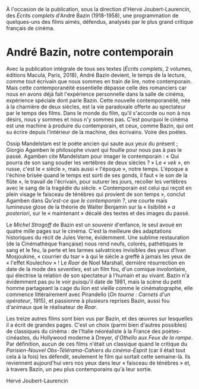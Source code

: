 À l'occasion de la publication, sous la direction d'Hervé Joubert-Laurencin, des <em>Écrits complets</em> d'André Bazin (1918-1958), une programmation de quelques-uns des films aimés, défendus, analysés par le plus grand critique français de cinéma.

# André Bazin, notre contemporain

Avec la publication intégrale de tous ses textes (<em>Écrits complets</em>, 2 volumes, éditions Macula, Paris, 2018), André Bazin devient, le temps de la lecture, comme tout écrivain que nous sommes en train de lire, notre contemporain. Mais cette contemporanéité essentielle dépasse celle des romanciers car nous en avons déjà fait l'expérience personnelle dans la salle de cinéma, expérience spéciale dont parle Bazin. Cette nouvelle contemporanéité, née à la charnière de deux siècles, est la vie paradoxale offerte au spectateur par le temps des films. Dans le monde du film, qu'il s'accorde ou non à nos désirs, nous y sommes et nous n'y sommes pas. C'est pourquoi le cinéma est une machine à produire du contemporain, et ceux, comme Bazin, qui ont su écrire depuis l'intérieur de la machine, des écrivains. Voire des poètes.

Ossip Mandelstam est le poète ancien qui saute aux yeux du présent ; Giorgio Agamben le philosophe vivant qui fouille pour nous pas à pas le passé. Agamben cite Mandelstam pour imager le contemporain : « Qui pourra de son sang souder les vertèbres de deux siècles ? » Le _« vek »_, en russe, c'est le « siècle », mais aussi « l'époque », notre temps. L'époque a l'échine brisée quand le temps est sorti de ses gonds, il faut « le son de la flûte », le travail de l'écrivain, pour suturer les jours, recoller les vertèbres avec le sang de la tragédie du siècle. « Contemporain est celui qui reçoit en plein visage le faisceau de ténèbres qui provient de son temps », conclut Agamben dans <em>Qu'est-ce que le contemporain ?</em>, une courte mais lumineuse glose de la théorie de Walter Benjamin sur la « lisibilité » _a posteriori_, sur le « maintenant » décalé des textes et des images du passé.

Le <em>Michel Strogoff</em> de Bazin est un souvenir d'enfance, le seul avoué en quatre mille pages sur le cinéma. C'est la meilleure des adaptations historiques du récit de Jules Verne, évidemment. Une sublime restauration (de la Cinémathèque française) nous rend neufs, colorés, pathétiques le sang et le feu, la perte et les larmes salvatrices invisibles des yeux d'Ivan Mosjoukine, « courrier du tsar » à qui le siècle a greffé à jamais les yeux de « l'effet Koulechov » ! Le _Roar_ de Noel Marshall, dernière résurrection en date de la mode des _seventies_, est un film fou, d'un comique involontaire, qui électrise la relation de son spectateur à l'humain et au vivant. Bazin n'a évidemment pas pu le voir puisqu'il date de 1981, mais la scène du petit homme partageant la cage du lion est vieille comme le cinématographe, elle commence littérairement avec Pirandello (_On tourne : Carnets d'un opérateur_, 1915), et passionne à plusieurs reprises Bazin, aussi fou d'animaux que le réalisateur de _Roar_.

Les treize autres films sont bien vus par Bazin, et des œuvres sur lesquelles il a écrit de grandes pages. C'est un choix (parmi bien d'autres possibles) de classiques du cinéma : de l'Italie néoréaliste à la France des poètes-cinéastes, du Hollywood moderne à Dreyer, d'_Othello_ aux _Feux de la rampe_. Par définition, aucun de ces films n'était un classique quand le critique du _Parisien-Nouvel Obs-Télérama-Cahiers du cinéma-Esprit_ (car il était tout cela à la fois) les défendit, seulement le film qui sortait cette semaine-là. Ils reviennent aujourd'hui vers nos yeux dans leur « faisceau de ténèbres » et, à travers Bazin, un peu plus contemporains qu'à leur sortie.

Hervé Joubert-Laurencin
